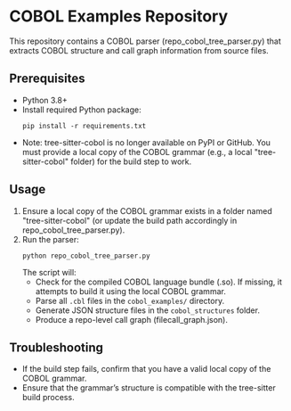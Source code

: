 # COBOL Examples Repository

This repository contains a COBOL parser (repo_cobol_tree_parser.py) that extracts COBOL structure and call graph information from source files.

## Prerequisites

- Python 3.8+
- Install required Python package:
  ```
  pip install -r requirements.txt
  ```
- Note: tree-sitter-cobol is no longer available on PyPI or GitHub. You must provide a local copy of the COBOL grammar (e.g., a local "tree-sitter-cobol" folder) for the build step to work.

## Usage

1. Ensure a local copy of the COBOL grammar exists in a folder named "tree-sitter-cobol" (or update the build path accordingly in repo_cobol_tree_parser.py).
2. Run the parser:
   ```
   python repo_cobol_tree_parser.py
   ```
   The script will:
   - Check for the compiled COBOL language bundle (.so). If missing, it attempts to build it using the local COBOL grammar.
   - Parse all `.cbl` files in the `cobol_examples/` directory.
   - Generate JSON structure files in the `cobol_structures` folder.
   - Produce a repo-level call graph (filecall_graph.json).

## Troubleshooting

- If the build step fails, confirm that you have a valid local copy of the COBOL grammar.
- Ensure that the grammar’s structure is compatible with the tree-sitter build process.



